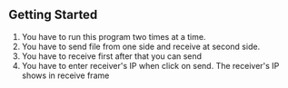 ## Getting Started

1. You have to run this program two times at a time.
2. You have to send file from one side and receive at second side.
3. You have to receive first after that you can send
4. You have to enter receiver's IP when click on send. The receiver's IP shows in receive frame
